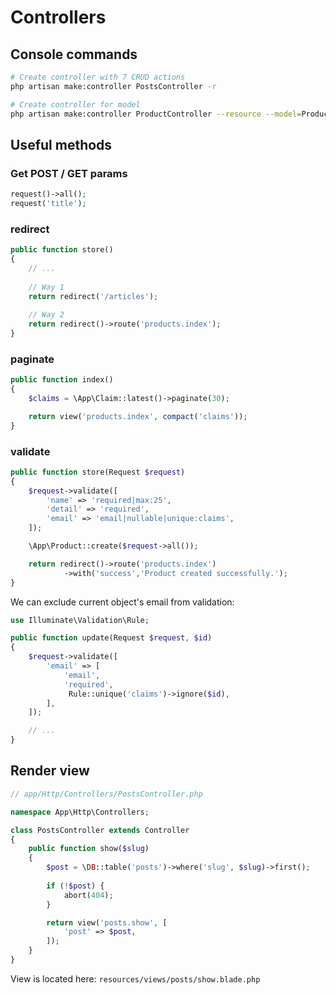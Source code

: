 # Controllers

## Console commands

```bash
# Create controller with 7 CRUD actions
php artisan make:controller PostsController -r

# Create controller for model
php artisan make:controller ProductController --resource --model=Product
```

## Useful methods

### Get POST / GET params

```php
request()->all();
request('title');
```

### redirect

```php
public function store()
{
    // ...
    
    // Way 1
    return redirect('/articles');
    
    // Way 2
    return redirect()->route('products.index');
}
```

### paginate

```php
public function index()
{
    $claims = \App\Claim::latest()->paginate(30);

    return view('products.index', compact('claims'));
}
```

### validate

```php
public function store(Request $request)
{
    $request->validate([
        'name' => 'required|max:25',
        'detail' => 'required',
        'email' => 'email|nullable|unique:claims',
    ]);

    \App\Product::create($request->all());

    return redirect()->route('products.index')
            ->with('success','Product created successfully.');
}
```

We can exclude current object's email from validation:

```php
use Illuminate\Validation\Rule;

public function update(Request $request, $id)
{
    $request->validate([
        'email' => [
            'email',
            'required',
             Rule::unique('claims')->ignore($id),
        ],
    ]);

    // ...
}
```

## Render view

```php
// app/Http/Controllers/PostsController.php

namespace App\Http\Controllers;

class PostsController extends Controller
{
    public function show($slug)
    {
        $post = \DB::table('posts')->where('slug', $slug)->first();
        
        if (!$post) {
            abort(404);
        }

        return view('posts.show', [
            'post' => $post,
        ]);
    }
}
```
View is located here: `resources/views/posts/show.blade.php`
